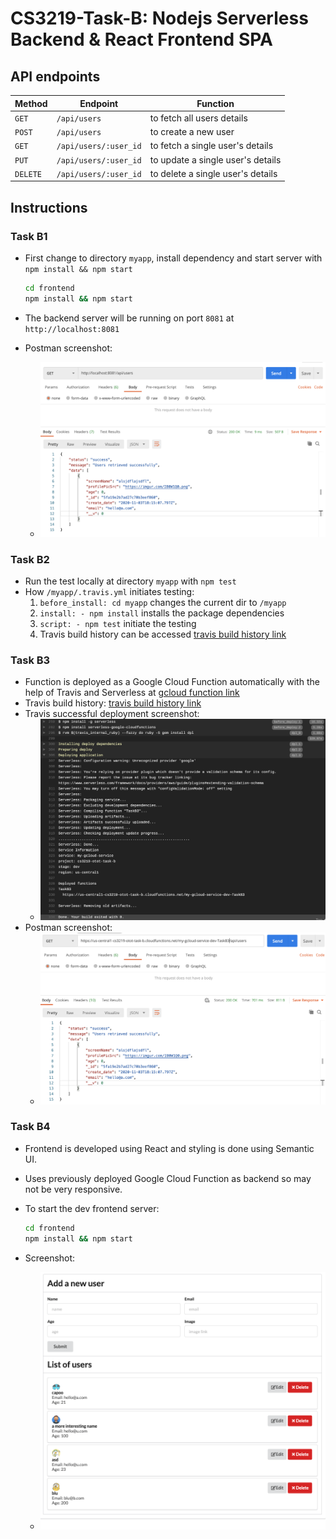 # CS3219-Task-B: Nodejs Serverless Backend & React Frontend SPA

[travis build history link]: https://travis-ci.com/github/Guofeng-Tang/CS3219-OTOT-Tasks/builds
[gcloud function link]: https://us-central1-cs3219-otot-task-b.cloudfunctions.net/my-gcloud-service-dev-TaskB3

## API endpoints

| Method   | Endpoint | Function
| -------- | -------- | --------
| `GET`    | `/api/users` | to fetch all users details
| `POST`   | `/api/users` | to create a new user
| `GET`    | `/api/users/:user_id` | to fetch a single user's details
| `PUT`    | `/api/users/:user_id` | to update a single user's details
| `DELETE` | `/api/users/:user_id` | to delete a single user's details

## Instructions

### Task B1

* First change to directory `myapp`, install dependency and start server with `npm install && npm start`

  ```bash
  cd frontend
  npm install && npm start
  ```

* The backend server will be running on port `8081` at `http://localhost:8081`
* Postman screenshot:
  * ![Postman screenshot](screenshots/b1_postman.png)

### Task B2

* Run the test locally at directory `myapp` with `npm test`
* How `/myapp/.travis.yml` initiates testing:
  1. `before_install: cd myapp` changes the current dir to `/myapp`
  2. `install: - npm install` installs the package dependencies
  3. `script: - npm test` initiate the testing
  4. Travis build history can be accessed [travis build history link][travis build history link]

### Task B3

* Function is deployed as a Google Cloud Function automatically with the help of Travis and Serverless at [gcloud function link][gcloud function link]
* Travis build history: [travis build history link][travis build history link]
* Travis successful deployment screenshot:
  * ![travis deployment screenshot](screenshots/b3.png)
* Postman screenshot:
  * ![Postman screenshot](screenshots/b3_postman.png)

### Task B4

* Frontend is developed using React and styling is done using Semantic UI.
* Uses previously deployed Google Cloud Function as backend so may not be very responsive.
* To start the dev frontend server:

  ```bash
  cd frontend
  npm install && npm start
  ```

* Screenshot:
  * ![FE screenshot](screenshots/b4.png)
